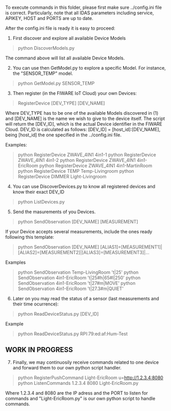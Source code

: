 
To execute commands in this folder, please first make sure ../config.ini file is correct.
Particularly, note that all IDAS parameters including service, APIKEY, HOST and PORTS are up to date.

After the config.ini file is ready it is easy to proceed:

1) First discover and explore all available Device Models 
> python DiscoverModels.py 

The command above will list all available Device Models.

2) You can use then GetModel.py to explore a specific Model. For instance, the "SENSOR_TEMP" model.
> python GetModel.py SENSOR_TEMP

3) Then register (in the FIWARE IoT Cloud) your own Devices:
> RegisterDevice [DEV_TYPE] [DEV_NAME]

Where DEV_TYPE has to be one of the available Models discovered in (1) and [DEV_NAME] is the name we wish to give to the device itself.
The script will return the [DEV_ID], which is the actual Device identifier in the FIWARE Cloud.
DEV_ID is calculated as follows: [DEV_ID] = [host_id]:[DEV_NAME], being [host_id] the one specified in the ../config.ini file.

Examples:
> python RegisterDevice ZWAVE_4IN1 4in1-1
> python RegisterDevice ZWAVE_4IN1 4in1-2
> python RegisterDevice ZWAVE_4IN1 4in1-EricRoom
> python RegisterDevice ZWAVE_4IN1 4in1-MartinRoom
> python RegisterDevice TEMP Temp-Livingroom
> python RegisterDevice DIMMER Light-Livingroom

4) You can use DiscoverDevices.py to know all registered devices and know their exact DEV_ID
> python ListDevices.py


5) Send the masurements of you Devices. 
> python SendObservation [DEV_NAME] [MEASUREMENT]

If your Device accepts several measurements, include the ones ready following this template:
> python SendObservation [DEV_NAME] [ALIAS1]=[MEASUREMENT1]|[ALIAS2]=[MEASUREMENT2]|[ALIAS3]=[MEASUREMENT3]|...

Examples
> python SendObservation Temp-LivingRoom 't|25'
> python SendObservation 4in1-EricRoom 't|25#h|65#l|250'
> python SendObservation 4in1-EricRoom 't|27#m|MOVE'
> python SendObservation 4in1-EricRoom 't|27.3#m|QUIET' 

6) Later on you may read the status of a sensor (last measurements and their time ocurrence):

> python ReadDeviceStatus.py [DEV_ID]

Example
> python ReadDeviceStatus.py RPI:79:ed:af:Hum-Test


WORK IN PROGRESS
------------------

7) Finally, we may continuosily receive commands related to one device and forward them to our own python script handler.
> python RegisterPushCommand Light-EricRoom u=http://1.2.3.4:8080
> python ListenCommands  1.2.3.4 8080 Light-EricRoom.py

Where 1.2.3.4 and 8080 are the IP adress and the PORT to listen for commands and "Light-EricRoom.py" is our own python script to handle commands.
